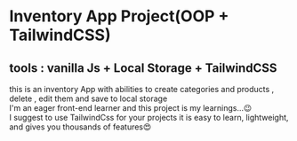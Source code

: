 # Inventory App Project(OOP + TailwindCSS)

## tools : vanilla Js + Local Storage + TailwindCSS

this is an inventory App with abilities to create categories and products , delete , edit them and save to local storage  
I'm an eager front-end learner and this project is my learnings...😉  
I suggest to use TailwindCss for your projects it is easy to learn, lightweight, and gives you thousands of features😍
